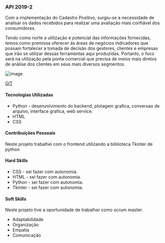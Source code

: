 ### API 2019-2


Com a implementação do Cadastro Positivo, surgiu-se a necessidade de analisar os dados recebidos para realizar uma avaliação mais confiável dos consumidores.

Tendo como norte a utilização e potencial das informações fornecidas, temos como premissa oferecer às áreas de negócios indicadores que possam fortalecer a tomada de decisão dos gestores, clientes e empresas que irão se utilizar dessas ferramentas aqui produzidas. Portanto, o foco será na utilização pela ponta comercial que precisa de meios mais diretos de análise dos clientes em seus mais diversos segmentos.

![image](https://user-images.githubusercontent.com/56441428/138729835-914242d6-2d5f-426b-b7e4-45c45ebddd47.png)

[GIT](https://github.com/lucasokazaki/Projeto-SPC-Brasil-Fatec-2020-public)

#### Tecnologias Utilizadas
- Python - desenvolvimento do backend, plotagem grafica, conversao de arquivo, interface grafica, web service.
- HTML
- CSS

#### Contribuições Pessoais
Neste projeto trabalhei com o frontend utilizando a biblioteca Tkinter de python

#### Hard Skills
- CSS - sei fazer com autonomia.
- HTML - sei fazer com autonomia.
- Python - sei fazer com autonomia.
- Tkinter - sei fazer com autonomia.

#### Soft Skills
Neste projeto tive a oportunidade de trabalhar como scrum master.
- Adaptabilidade 
- Organização
- Empatia
- Comunicação

